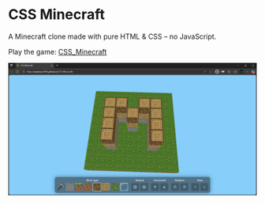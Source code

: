 
# CSS Minecraft

A Minecraft clone made with pure HTML & CSS – no JavaScript.

Play the game: [CSS_Minecraft](https://anphuoc2410.github.io/CSS-Minecraft/)

![screenshot of CSS Minecraft](./assets/Screenshot.png)
